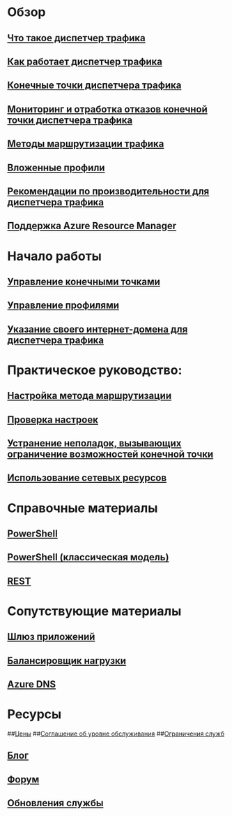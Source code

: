 # Обзор
## [Что такое диспетчер трафика](traffic-manager-overview.md)
## [Как работает диспетчер трафика](traffic-manager-how-traffic-manager-works.md)
## [Конечные точки диспетчера трафика](traffic-manager-endpoint-types.md)
## [Мониторинг и отработка отказов конечной точки диспетчера трафика](traffic-manager-monitoring.md)
## [Методы маршрутизации трафика](traffic-manager-routing-methods.md)
## [Вложенные профили](traffic-manager-nested-profiles.md)
## [Рекомендации по производительности для диспетчера трафика](traffic-manager-performance-considerations.md)
## [Поддержка Azure Resource Manager](traffic-manager-powershell-arm.md)

# Начало работы
## [Управление конечными точками](traffic-manager-manage-endpoints.md)
## [Управление профилями](traffic-manager-manage-profiles.md)
## [Указание своего интернет-домена для диспетчера трафика](traffic-manager-point-internet-domain.md)

# Практическое руководство:
## [Настройка метода маршрутизации](traffic-manager-configure-routing-method.md)
## [Проверка настроек](traffic-manager-testing-settings.md)
## [Устранение неполадок, вызывающих ограничение возможностей конечной точки](traffic-manager-troubleshooting-degraded.md)
## [Использование сетевых ресурсов](../virtual-network/resource-groups-networking.md)

# Справочные материалы
## [PowerShell](/powershell/azureps-cmdlets-docs/)
## [PowerShell (классическая модель)](/powershell/servicemanagement/)
## [REST](https://msdn.microsoft.com/library/mt163667.aspx)

# Сопутствующие материалы
## [Шлюз приложений](/azure/application-gateway/)
## [Балансировщик нагрузки](/azure/load-balancer/)
## [Azure DNS](/azure/dns/)

# Ресурсы
##[Цены](https://azure.microsoft.com/pricing/details/traffic-manager/)
##[Соглашение об уровне обслуживания](https://azure.microsoft.com/support/legal/sla/traffic-manager/)
##[Ограничения служб](../azure-subscription-service-limits.md#traffic-manager-limits)
## [Блог](https://azure.microsoft.com/blog/topics/networking/)
## [Форум](https://social.msdn.microsoft.com/Forums/azure/home?forum=WAVirtualMachinesVirtualNetwork)
## [Обновления службы](https://azure.microsoft.com/updates/?product=traffic-manager)


<!--HONumber=Nov16_HO2-->



